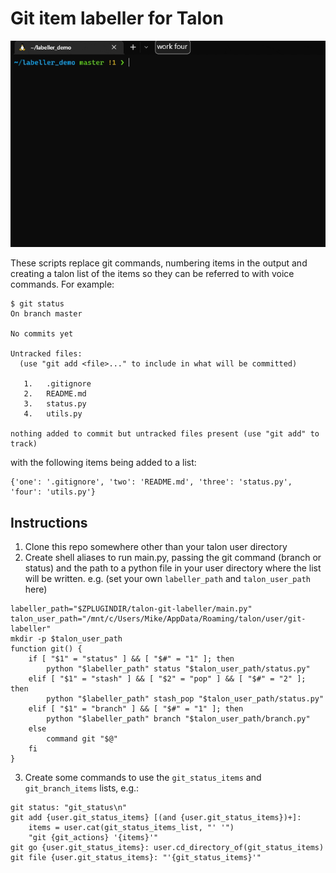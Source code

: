 # Git item labeller for Talon
![Talon labeller demo gif](images/demo.gif)

These scripts replace git commands, numbering items in the output and creating a talon list of the items so they can be referred to with voice commands. For example:
```
$ git status
On branch master

No commits yet

Untracked files:
  (use "git add <file>..." to include in what will be committed)

   1.   .gitignore
   2.   README.md
   3.   status.py
   4.   utils.py

nothing added to commit but untracked files present (use "git add" to track)
```
with the following items being added to a list:
```
{'one': '.gitignore', 'two': 'README.md', 'three': 'status.py', 'four': 'utils.py'}
```

## Instructions
1. Clone this repo somewhere other than your talon user directory
2. Create shell aliases to run main.py, passing the git command (branch or status) and the path to a python file in your user directory where the list will be written. e.g. (set your own `labeller_path` and `talon_user_path` here)
```
labeller_path="$ZPLUGINDIR/talon-git-labeller/main.py"
talon_user_path="/mnt/c/Users/Mike/AppData/Roaming/talon/user/git-labeller"
mkdir -p $talon_user_path
function git() {
    if [ "$1" = "status" ] && [ "$#" = "1" ]; then
        python "$labeller_path" status "$talon_user_path/status.py"
    elif [ "$1" = "stash" ] && [ "$2" = "pop" ] && [ "$#" = "2" ]; then
        python "$labeller_path" stash_pop "$talon_user_path/status.py"
    elif [ "$1" = "branch" ] && [ "$#" = "1" ]; then
        python "$labeller_path" branch "$talon_user_path/branch.py"
    else
        command git "$@"
    fi
}
```
3. Create some commands to use the `git_status_items` and `git_branch_items` lists, e.g.:
```
git status: "git_status\n"
git add {user.git_status_items} [(and {user.git_status_items})+]:
	items = user.cat(git_status_items_list, "' '")
	"git {git_actions} '{items}'"
git go {user.git_status_items}: user.cd_directory_of(git_status_items)
git file {user.git_status_items}: "'{git_status_items}'"
```
